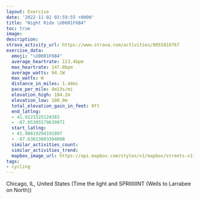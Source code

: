 ```yaml
---
layout: Exercise
date: '2022-11-02 03:59:55 +0000'
title: "Night Ride \U0001F6B4"
toc: true
image:
description:
strava_activity_url: https://www.strava.com/activities/8055816767
exercise_data:
  emoji: "\U0001F6B4"
  average_heartrate: 123.4bpm
  max_heartrate: 147.0bpm
  average_watts: 94.1W
  max_watts: W
  distance_in_miles: 1.44mi
  pace_per_mile: 4m13s/mi
  elevation_high: 184.2m
  elevation_low: 180.0m
  total_elevation_gain_in_feet: 0ft
  end_latlng:
  - 41.9123325124383
  - -87.65305579639971
  start_latlng:
  - 41.90819294191897
  - -87.63013003394008
  similar_activities_count:
  similar_activities_trend:
  mapbox_image_url: https://api.mapbox.com/styles/v1/mapbox/streets-v11/static/path-5+787af2-1.0(ynx~FpgzuOuEHs%40DOFEFGPCX%3FvDD~EIzDBnEDbCCxC%3F~IFbH%40nDFlLR%60NLzTAhECt%40On%40u%40lAeA%60BSd%40CZDdB),pin-s-s+e5b22e(-87.63017,41.90973),pin-s-f+89ae00(-87.6514,41.911779999999986)/auto/800x800?access_token=pk.eyJ1Ijoiam9zaGJlY2ttYW4iLCJhIjoiY205eWR2aDd1MWZ6djJrbXc4a3M0bWZleiJ9.XiG9OWkNcZk2QzjJbxLB4A
tags:
- cycling
---
```




Chicago, IL, United States (Time the light and SPRIIIIIINT (Wells to Larrabee on North))
